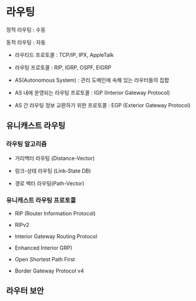 # 라우팅

정적 라우팅 : 수동

동적 라우팅 : 자동

* 라우티드 프로토콜 : TCP/IP, IPX, AppleTalk

* 라우팅 프로토콜 : RIP, IGRP, OSPF, EIGRP

* AS(Autonomous System) : 관리 도메인에 속해 있는 라우터들의 집합

* AS 내에 운영되는 라우팅 프로토콜 : IGP (Interior Gateway Protocol)

* AS 간 라우팅 정보 교환하기 위한 프로토콜 : EGP (Exterior Gateway Protocol)

## 유니캐스트 라우팅

### 라우팅 알고리즘

* 거리백터 라우팅 (Distance-Vector)

* 링크-상태 라우팅 (Link-State DB)

* 경로 벡터 라우팅(Path-Vector)

### 유니캐스트 라우팅 프로토콜

* RIP (Router Information Protocol)

* RIPv2

* Interior Gateway Routing Protocol

* Enhanced Interior GRP)

* Open Shortest Path First

* Border Gateway Protocol v4



## 라우터 보안